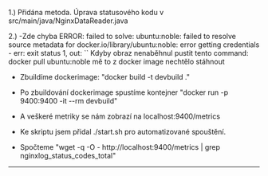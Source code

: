 1.) Přidána metoda.
Úprava statusového kodu v src/main/java/NginxDataReader.java


2.) -Zde chyba ERROR: failed to solve: ubuntu:noble: failed to resolve source metadata for docker.io/library/ubuntu:noble: error getting credentials - err: exit status 1, out: ``
Kdyby obraz nenaběhnul pustit tento command: docker pull ubuntu:noble 
mě to z docker image nechtělo stáhnout



- Zbuildíme dockerimage:  "docker build -t devbuild ."

- Po zbuildování dockerimage spustíme kontejner "docker run -p 9400:9400 -it --rm devbuild"



- A veškeré metriky se nám zobrazí na localhost:9400/metrics

- Ke skriptu jsem přidal ./start.sh pro automatizované spouštění.

- Spočteme "wget -q  -O - http://localhost:9400/metrics | grep nginxlog_status_codes_total"

-------------------------------------------------------------------------
